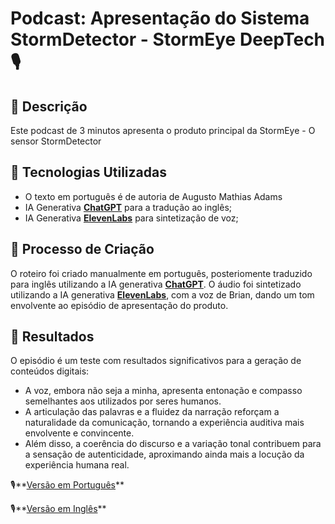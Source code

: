 # Podcast: Apresentação do Sistema StormDetector - StormEye DeepTech🎙️

## 📒 Descrição
Este podcast de 3 minutos apresenta o produto principal da StormEye - O sensor StormDetector

## 🤖 Tecnologias Utilizadas
- O texto em português é de autoria de Augusto Mathias Adams
- IA Generativa **[ChatGPT](https://chat.openai.com)** para a  tradução ao inglês;
- IA Generativa **[ElevenLabs](https://www.elevenlabs.io)** para sintetização de voz;

## 🧐 Processo de Criação
O roteiro foi criado manualmente em português, posteriomente traduzido para inglês utilizando a IA generativa **[ChatGPT](https://chat.openai.com)**.
O áudio foi sintetizado utilizando a IA generativa **[ElevenLabs](https://www.elevenlabs.io)**, com a voz de Brian, dando um tom envolvente ao episódio de apresentação do produto.

## 🚀 Resultados
O episódio é um teste com resultados significativos para a geração de conteúdos digitais:
- A voz, embora não seja a minha, apresenta entonação e compasso semelhantes aos utilizados por seres humanos.
- A articulação das palavras e a fluidez da narração reforçam a naturalidade da comunicação, tornando a experiência auditiva mais envolvente e convincente.
- Além disso, a coerência do discurso e a variação tonal contribuem para a sensação de autenticidade, aproximando ainda mais a locução da experiência humana real.

🎙️**[Versão em Português](podcast_português.mp3)**

🎙️**[Versão em Inglês](podcast_ingles.mp3)**
